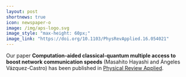 ```yaml
---
layout: post
shortnews: true
icon: newspaper-o
image: /img/aps-logo.svg
image_style: "max-height: 60px;"
image_link: "https://doi.org/10.1103/PhysRevApplied.16.054021"
---
```


Our paper **Computation-aided classical-quantum multiple access to boost network communication speeds** (Masahito Hayashi and Ángeles Vázquez-Castro) has been published in [Physical Review Applied](https://doi.org/10.1103/PhysRevApplied.16.054021).


